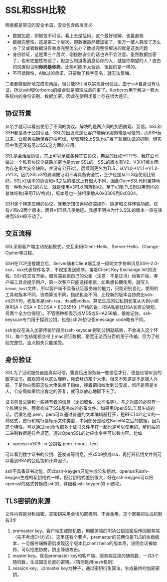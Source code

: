 # SSL和SSH比较

两者都是常见的安全术语，安全包含四层含义

* 数据加密，即抓包不可读，看上去是乱码，这个最好理解，也最直观
* 数据完整性，这是第二个层次，即数据虽然被加密了，但万一被人篡改了怎么办？又或者数据没有收发完整怎么办？数据完整性解决的就是这类问题
* 身份验证，这是第三个层次，刚接触安全的话也许不会注意。虽然数据加密了，也有完整性校验了，但怎么知道发消息给你的人，就是你期望的人？直白的说类似证明**你妈是你妈**，比喻可能不太合适，但目的是一样的。
* 不可抵赖性，A做过的承诺，只要做了数字签名，就无法反悔。

二者都能很好地完成前两层，但只能SSL可以实现身份验证。由于ssh自身没有认证，所以ssh和Kerberos的结合就是顺理成章的事了。Kerberos用于解决一套大系统内的身份识别、数据加密。因此在使用场景上存在很大差异。

协议背景
----
从名字就可以看出使用了不同的协议。解决的是两点间的加密防窥、互信。SSL和SSH都是基于公钥认证，SSL的出发点是让客户端确保服务端是可信的，而SSH反过来，让服务端确保客户端可信。尽管理论上SSL也扩展了互相认证的机制，但实际中我还没有见过SSL这方面的应用。

SSL是会话层协议，其上可以承载各种其它协议，典型的比如HTTPS，我在公司做过一个私有协议全链路加密也是over SSL的。SSL的版本有V2、V3(V1版本因为存在重大安全缺陷，并没有公开过)。后续则更名为TLS，从V1.0->V1.1->V1.2->V1.3。因为SSLv3的漏洞被证明不再具备安全性，至少也是从TLS起使用比较好。SSLv2版本的协议和v3之后的格式上有很大不同，因此OpenSSL代码里特地有一种称为v23的方法，就是使用v3可以回落到v2。至于v3到TLS则沿用同样的总体结构(采用TLV格式)，版本号也一脉相承地从0x0300到0x0304。

SSH是个特定应用的协议，就我所知仅远程终端操作，隧道和文件传输功能。仅有v1和v2两个版本，而且v1已经几乎绝迹。我想不明白为什么SSL的版本一直在演进而SSH却不动了。

交互流程
----
SSL采用客户端主动发起模式，交互采用Client-Hello、Server-Hello、Change-Cipher等过程。

SSH在TCP连接建立后，Server端和Client端互发一段明文字符串消息SSH-2.0-xxx，xxx代表软件名字，不规定发送顺序。接着Client Key Exchange Init的流程。SSH在交互开始，服务端会把自己的公钥（注意：不是证书）给客户端，客户端工具会提示用户，第一次客户只能选择相信，如果想长期使用，就写入`known_host`文件，所以客户端不具备认证服务端的能力，只能识别变化。使用的工具和版本不同，协商算法不同，指纹也会不同，比较新的版本会协商出ssh-ed25519，老版本是ssh-rsa，dsa或ecdsa。算法生成的公私钥长度从大到小顺序RSA > DSA > ECDSA > ED25519（严格的说，RSA私钥比DSA长但公钥短，另两个全方位得短）。不管哪种都表示成MD5或SHA256值，很难记住。ssh-keyscan专门用于探测公钥，也是ssh2e协议但message code略有不同。

ssh协议在进入加密传输阶段后(ssh-keyscan得到公钥就结束，不会进入这个环节)，每个包结尾都会带上mac验证数据，带宽无法百分百的用于传输，但为了校验完整性，这点损失只能接受。

身份验证
----
SSL为了证明服务器是真实可信，需要给出服务器一些信息才行，便是经常听到的数字证书。直观的可以这么理解，你去拜访某个大佬，但又不知道是不是被人乔装，于是你向面前这位大佬采集了指纹，接着把指纹发到公安局，询问是否是本人，公安局如果给出肯定的答复，就可以放心地聊下去了。

证书包含公钥和一些持有者的信息（比如域名、公司名等），与之对应的必然有一个私钥文件。两者构成了SSL服务端的必备文件。如果用OpenSSL工具生成的话，后缀名是.pem。pem可以通过普通的文本编辑器打开，是RFC1421定义的一种格式，首行和尾行是标示文件类型，中间部分是经过Base64之后的数据，因为这个特性，可以通过cat命令把多个证书文件串在一起也是可以使用的。解码后的二进制数据是符合规范，通过OpenSSL的对应命令字可以看内容。比如

* openssl x509 -in 公钥名.pem -noout -text

可以看到数字证书的公钥、签发者等信息，把x509换成rsa，再打开私钥文件则可以看到RSA的公私钥和计算因子。

ssh不具备证书功能，因此ssh-keygen只能生成公私钥对。openssl和ssh-keygen生成的私钥格式一样，但公钥格式差别很大，好在ssh-keygen可以把openssl的格式转换成ssh的，详细看ssh-keygen的-m选项。

TLS密钥的来源
--
文件内容是对称加密，其密钥采用会话加密机制，不会重用。这个密钥的生成机制有3步

1. premaster key。客户端生成随机数，用服务端的RSA公钥加密后传回服务端（先不考虑DH方式）。这里还有个要点，premaster的前两位是TLS的协商版本，一旦服务端解密后发现这个版本比client hello的版本高，说明会话被劫持，可以拒绝协商，防止降级攻击。
2. master key。联合premaster key和客户端、服务端互换的随机数，一共3个随机数，生成固定长度的密钥。（猜测是用hash机制）
3. session key。以master key为种子，通过密钥衍生算法，生成最终的加密密钥。